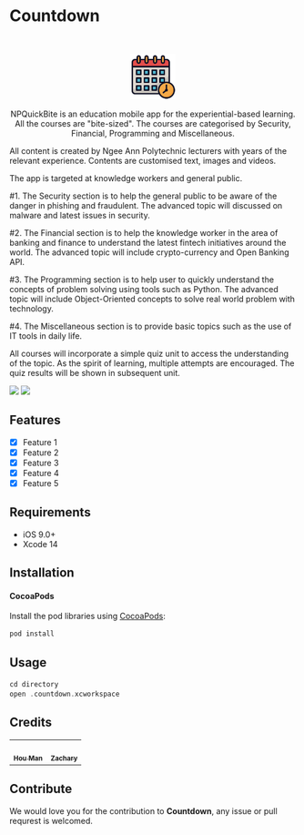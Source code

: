 # Countdown
<br />
<p align="center">
    <img src="countdown/logo_clear.png" alt="Logo" width="80" height="80">
  <p align="center">
      NPQuickBite is an education mobile app for the experiential-based learning. All the courses are "bite-sized". The courses are categorised by Security, Financial, Programming and Miscellaneous.

  All content is created by Ngee Ann Polytechnic lecturers with years of the relevant experience. Contents are customised text, images and videos.

  The app is targeted at knowledge workers and general public.

  #1. The Security section is to help the general public to be aware of the danger in phishing and fraudulent. The advanced topic will discussed on malware and latest issues in security.

  #2. The Financial section is to help the knowledge worker in the area of banking and finance to understand the latest fintech initiatives around the world. The advanced topic will include crypto-currency and Open Banking API.

  #3. The Programming section is to help user to quickly understand the concepts of problem solving using tools such as Python. The advanced topic will include Object-Oriented concepts to solve real world problem with technology.

  #4. The Miscellaneous section is to provide basic topics such as the use of IT tools in daily life.

  All courses will incorporate a simple quiz unit to access the understanding of the topic. As the spirit of learning, multiple attempts are encouraged. The quiz results will be shown in subsequent unit.
  </p>
</p>

<p align="row">
<img src= "https://media.giphy.com/media/HYOlBKJBqgAfe/giphy.gif" width="400" >
<img src= "https://media.giphy.com/media/HYOlBKJBqgAfe/giphy.gif" width="400" >
</p>

## Features

- [x] Feature 1
- [x] Feature 2
- [x] Feature 3
- [x] Feature 4
- [x] Feature 5

## Requirements

- iOS 9.0+
- Xcode 14

## Installation

#### CocoaPods
Install the pod libraries using [CocoaPods](http://cocoapods.org/):

```ruby
pod install
```

## Usage

```swift
cd directory
open .countdown.xcworkspace
```

## Credits

<table>
  <tr>
    <td align="center"><a href="https://github.com/hwennnn"><img src="https://avatars3.githubusercontent.com/u/54523581?s=460&u=a649d3ed6c70ffe2fa69f37c0870415668149113&v=4" width="100px;" alt=""/><br /><sub><b>Hou Man</b></sub></a><br />
    </td>
        <td align="center"><a href="https://github.com/ZazzyDictionary"><img src="https://avatars1.githubusercontent.com/u/25434034?s=460&u=7114f2d5b9704f927adcb4a4c05a7a705f8cbfa6&v=4" width="100px;" alt=""/><br /><sub><b>Zachary</b></sub></a><br />
    </td>
  </tr>
</table>

## Contribute

We would love you for the contribution to **Countdown**, any issue or pull requrest is welcomed.

